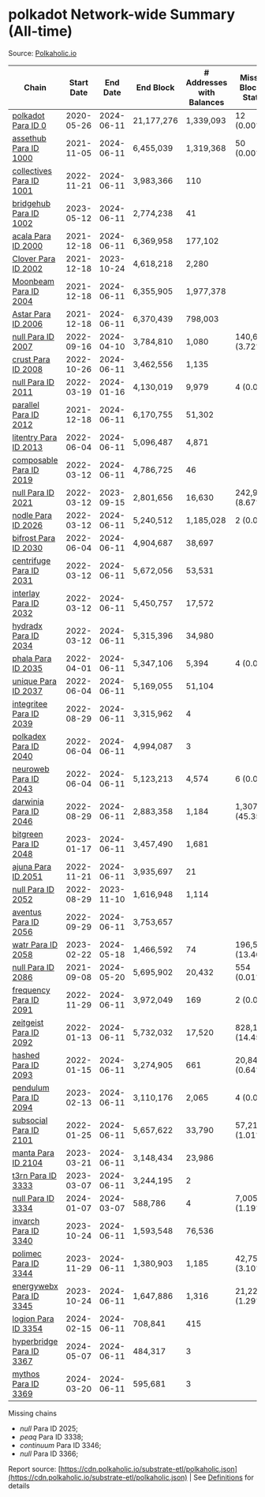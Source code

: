# polkadot Network-wide Summary (All-time)

Source: [Polkaholic.io](https://polkaholic.io)


| Chain            | Start Date | End Date | End Block | # Addresses with Balances | Missing Blocks / Status |
| ---------------- | ---------- | ---------| --------- | ------------------------- | ----------------------- |
| [polkadot Para ID 0](/polkadot/0-polkadot) | 2020-05-26 | 2024-06-11 | 21,177,276 |  1,339,093 | 12 (0.00%)  |
| [assethub Para ID 1000](/polkadot/1000-assethub) | 2021-11-05 | 2024-06-11 | 6,455,039 |  1,319,368 | 50 (0.00%)  |
| [collectives Para ID 1001](/polkadot/1001-collectives) | 2022-11-21 | 2024-06-11 | 3,983,366 |  110 |    |
| [bridgehub Para ID 1002](/polkadot/1002-bridgehub) | 2023-05-12 | 2024-06-11 | 2,774,238 |  41 |    |
| [acala Para ID 2000](/polkadot/2000-acala) | 2021-12-18 | 2024-06-11 | 6,369,958 |  177,102 |    |
| [Clover Para ID 2002](/polkadot/2002-clover) | 2021-12-18 | 2023-10-24 | 4,618,218 |  2,280 |    |
| [Moonbeam Para ID 2004](/polkadot/2004-moonbeam) | 2021-12-18 | 2024-06-11 | 6,355,905 |  1,977,378 |    |
| [Astar Para ID 2006](/polkadot/2006-astar) | 2021-12-18 | 2024-06-11 | 6,370,439 |  798,003 |    |
| [null Para ID 2007](/polkadot/2007-kapex) | 2022-09-16 | 2024-04-10 | 3,784,810 |  1,080 | 140,668 (3.72%)  |
| [crust Para ID 2008](/polkadot/2008-crust) | 2022-10-26 | 2024-06-11 | 3,462,556 |  1,135 |    |
| [null Para ID 2011](/polkadot/2011-equilibrium) | 2022-03-19 | 2024-01-16 | 4,130,019 |  9,979 | 4 (0.00%)  |
| [parallel Para ID 2012](/polkadot/2012-parallel) | 2021-12-18 | 2024-06-11 | 6,170,755 |  51,302 |    |
| [litentry Para ID 2013](/polkadot/2013-litentry) | 2022-06-04 | 2024-06-11 | 5,096,487 |  4,871 |    |
| [composable Para ID 2019](/polkadot/2019-composable) | 2022-03-12 | 2024-06-11 | 4,786,725 |  46 |    |
| [null Para ID 2021](/polkadot/2021-efinity) | 2022-03-12 | 2023-09-15 | 2,801,656 |  16,630 | 242,949 (8.67%)  |
| [nodle Para ID 2026](/polkadot/2026-nodle) | 2022-03-12 | 2024-06-11 | 5,240,512 |  1,185,028 | 2 (0.00%)  |
| [bifrost Para ID 2030](/polkadot/2030-bifrost) | 2022-06-04 | 2024-06-11 | 4,904,687 |  38,697 |    |
| [centrifuge Para ID 2031](/polkadot/2031-centrifuge) | 2022-03-12 | 2024-06-11 | 5,672,056 |  53,531 |    |
| [interlay Para ID 2032](/polkadot/2032-interlay) | 2022-03-12 | 2024-06-11 | 5,450,757 |  17,572 |    |
| [hydradx Para ID 2034](/polkadot/2034-hydradx) | 2022-03-12 | 2024-06-11 | 5,315,396 |  34,980 |    |
| [phala Para ID 2035](/polkadot/2035-phala) | 2022-04-01 | 2024-06-11 | 5,347,106 |  5,394 | 4 (0.00%)  |
| [unique Para ID 2037](/polkadot/2037-unique) | 2022-06-04 | 2024-06-11 | 5,169,055 |  51,104 |    |
| [integritee Para ID 2039](/polkadot/2039-integritee) | 2022-08-29 | 2024-06-11 | 3,315,962 |  4 |    |
| [polkadex Para ID 2040](/polkadot/2040-polkadex) | 2022-06-04 | 2024-06-11 | 4,994,087 |  3 |    |
| [neuroweb Para ID 2043](/polkadot/2043-neuroweb) | 2022-06-04 | 2024-06-11 | 5,123,213 |  4,574 | 6 (0.00%)  |
| [darwinia Para ID 2046](/polkadot/2046-darwinia) | 2022-08-29 | 2024-06-11 | 2,883,358 |  1,184 | 1,307,525 (45.35%)  |
| [bitgreen Para ID 2048](/polkadot/2048-bitgreen) | 2023-01-17 | 2024-06-11 | 3,457,490 |  1,681 |    |
| [ajuna Para ID 2051](/polkadot/2051-ajuna) | 2022-11-21 | 2024-06-11 | 3,935,697 |  21 |    |
| [null Para ID 2052](/polkadot/2052-polkadot-parathread-2052) | 2022-08-29 | 2023-11-10 | 1,616,948 |  1,114 |    |
| [aventus Para ID 2056](/polkadot/2056-aventus) | 2022-09-29 | 2024-06-11 | 3,753,657 |   |    |
| [watr Para ID 2058](/polkadot/2058-watr) | 2023-02-22 | 2024-05-18 | 1,466,592 |  74 | 196,567 (13.40%)  |
| [null Para ID 2086](/polkadot/2086-kilt) | 2021-09-08 | 2024-05-20 | 5,695,902 |  20,432 | 554 (0.01%)  |
| [frequency Para ID 2091](/polkadot/2091-frequency) | 2022-11-29 | 2024-06-11 | 3,972,049 |  169 | 2 (0.00%)  |
| [zeitgeist Para ID 2092](/polkadot/2092-zeitgeist) | 2022-01-13 | 2024-06-11 | 5,732,032 |  17,520 | 828,192 (14.45%)  |
| [hashed Para ID 2093](/polkadot/2093-hashed) | 2022-01-15 | 2024-06-11 | 3,274,905 |  661 | 20,847 (0.64%)  |
| [pendulum Para ID 2094](/polkadot/2094-pendulum) | 2023-02-13 | 2024-06-11 | 3,110,176 |  2,065 | 4 (0.00%)  |
| [subsocial Para ID 2101](/polkadot/2101-subsocial) | 2022-01-25 | 2024-06-11 | 5,657,622 |  33,790 | 57,214 (1.01%)  |
| [manta Para ID 2104](/polkadot/2104-manta) | 2023-03-21 | 2024-06-11 | 3,148,434 |  23,986 |    |
| [t3rn Para ID 3333](/polkadot/3333-t3rn) | 2023-03-07 | 2024-06-11 | 3,244,195 |  2 |    |
| [null Para ID 3334](/polkadot/3334-polkadot-parathread-3334) | 2024-01-07 | 2024-03-07 | 588,786 |  4 | 7,005 (1.19%)  |
| [invarch Para ID 3340](/polkadot/3340-invarch) | 2023-10-24 | 2024-06-11 | 1,593,548 |  76,536 |    |
| [polimec Para ID 3344](/polkadot/3344-polimec) | 2023-11-29 | 2024-06-11 | 1,380,903 |  1,185 | 42,757 (3.10%)  |
| [energywebx Para ID 3345](/polkadot/3345-energywebx) | 2023-10-24 | 2024-06-11 | 1,647,886 |  1,316 | 21,229 (1.29%)  |
| [logion Para ID 3354](/polkadot/3354-logion) | 2024-02-15 | 2024-06-11 | 708,841 |  415 |    |
| [hyperbridge Para ID 3367](/polkadot/3367-hyperbridge) | 2024-05-07 | 2024-06-11 | 484,317 |  3 |    |
| [mythos Para ID 3369](/polkadot/3369-mythos) | 2024-03-20 | 2024-06-11 | 595,681 |  3 |    |

Missing chains


* *null* Para ID 2025; 
* *peaq* Para ID 3338; 
* *continuum* Para ID 3346; 
* *null* Para ID 3366; 

Report source: [https://cdn.polkaholic.io/substrate-etl/polkaholic.json](https://cdn.polkaholic.io/substrate-etl/polkaholic.json) | See [Definitions](/DEFINITIONS.md) for details
